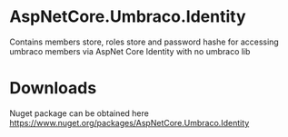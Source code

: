 # AspNetCore.Umbraco.Identity
Contains members store, roles store and password hashe for accessing umbraco members via AspNet Core Identity with no umbraco lib


# Downloads

Nuget package can be obtained here https://www.nuget.org/packages/AspNetCore.Umbraco.Identity
